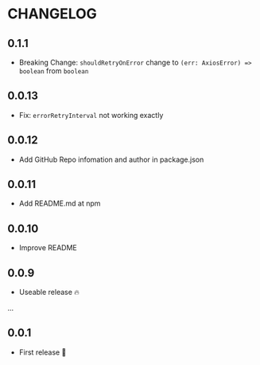 # CHANGELOG

## 0.1.1

- Breaking Change: `shouldRetryOnError` change to `(err: AxiosError) => boolean` from `boolean`

## 0.0.13

- Fix: `errorRetryInterval` not working exactly

## 0.0.12

- Add GitHub Repo infomation and author in package.json

## 0.0.11

- Add README.md at npm

## 0.0.10

- Improve README

## 0.0.9

- Useable release 🔥

...

## 0.0.1

- First release 🎉
